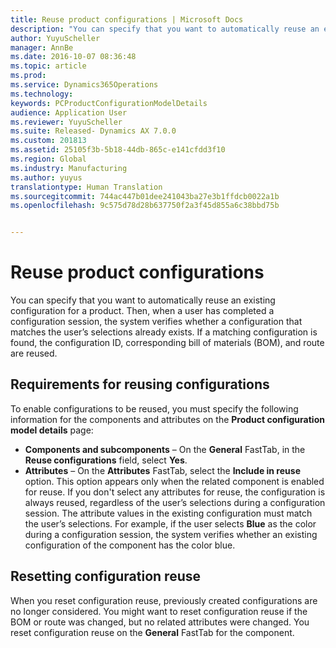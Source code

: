 ```yaml
---
title: Reuse product configurations | Microsoft Docs
description: "You can specify that you want to automatically reuse an existing configuration for a product. Then, when a user has completed a configuration session, the system verifies whether a configuration that matches the user’s selections already exists. If a matching configuration is found, the configuration ID, corresponding bill of materials (BOM), and route are reused."
author: YuyuScheller
manager: AnnBe
ms.date: 2016-10-07 08:36:48
ms.topic: article
ms.prod: 
ms.service: Dynamics365Operations
ms.technology: 
keywords: PCProductConfigurationModelDetails
audience: Application User
ms.reviewer: YuyuScheller
ms.suite: Released- Dynamics AX 7.0.0
ms.custom: 201813
ms.assetid: 25105f3b-5b18-44db-865c-e141cfdd3f10
ms.region: Global
ms.industry: Manufacturing
ms.author: yuyus
translationtype: Human Translation
ms.sourcegitcommit: 744ac447b01dee241043ba27e3b1ffdcb0022a1b
ms.openlocfilehash: 9c575d78d28b637750f2a3f45d855a6c38bbd75b


---
```


# <a name="reuse-product-configurations"></a>Reuse product configurations

You can specify that you want to automatically reuse an existing configuration for a product. Then, when a user has completed a configuration session, the system verifies whether a configuration that matches the user’s selections already exists. If a matching configuration is found, the configuration ID, corresponding bill of materials (BOM), and route are reused.

<a name="requirements-for-reusing-configurations"></a>Requirements for reusing configurations
---------------------------------------

To enable configurations to be reused, you must specify the following information for the components and attributes on the **Product configuration model details** page:

-   **Components and subcomponents** – On the **General** FastTab, in the **Reuse configurations** field, select **Yes**.
-   **Attributes** – On the **Attributes** FastTab, select the **Include in reuse** option. This option appears only when the related component is enabled for reuse. If you don't select any attributes for reuse, the configuration is always reused, regardless of the user’s selections during a configuration session. The attribute values in the existing configuration must match the user’s selections. For example, if the user selects **Blue** as the color during a configuration session, the system verifies whether an existing configuration of the component has the color blue.

## <a name="resetting-configuration-reuse"></a>Resetting configuration reuse
When you reset configuration reuse, previously created configurations are no longer considered. You might want to reset configuration reuse if the BOM or route was changed, but no related attributes were changed. You reset configuration reuse on the **General** FastTab for the component.




<!--HONumber=Feb17_HO3-->



